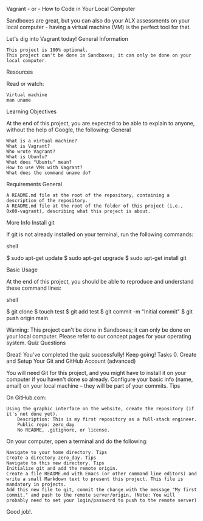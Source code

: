 Vagrant - or - How to Code in Your Local Computer

Sandboxes are great, but you can also do your ALX assessments on your local computer - having a virtual machine (VM) is the perfect tool for that.

Let's dig into Vagrant today!
General Information

    This project is 100% optional.
    This project can't be done in Sandboxes; it can only be done on your local computer.

Resources

Read or watch:

    Virtual machine
    man uname

Learning Objectives

At the end of this project, you are expected to be able to explain to anyone, without the help of Google, the following:
General

    What is a virtual machine?
    What is Vagrant?
    Who wrote Vagrant?
    What is Ubuntu?
    What does "Ubuntu" mean?
    How to use VMs with Vagrant?
    What does the command uname do?

Requirements
General

    A README.md file at the root of the repository, containing a description of the repository.
    A README.md file at the root of the folder of this project (i.e., 0x00-vagrant), describing what this project is about.

More Info
Install git

If git is not already installed on your terminal, run the following commands:

shell

$ sudo apt-get update
$ sudo apt-get upgrade
$ sudo apt-get install git

Basic Usage

At the end of this project, you should be able to reproduce and understand these command lines:

shell

$ git clone <repo>
$ touch test
$ git add test
$ git commit -m "Initial commit"
$ git push origin main

Warning: This project can't be done in Sandboxes; it can only be done on your local computer. Please refer to our concept pages for your operating system.
Quiz Questions

Great! You've completed the quiz successfully! Keep going!
Tasks
0. Create and Setup Your Git and GitHub Account (advanced)

You will need Git for this project, and you might have to install it on your computer if you haven't done so already.
Configure your basic info (name, email) on your local machine – they will be part of your commits. Tips

On GitHub.com:

    Using the graphic interface on the website, create the repository (if it's not done yet).
        Description: This is my first repository as a full-stack engineer.
        Public repo: zero_day
        No README, .gitignore, or license.

On your computer, open a terminal and do the following:

    Navigate to your home directory. Tips
    Create a directory zero_day. Tips
    Navigate to this new directory. Tips
    Initialize git and add the remote origin.
    Create a file README.md with Emacs (or other command line editors) and write a small Markdown text to present this project. This file is mandatory in projects.
    Add this new file to git, commit the change with the message "My first commit," and push to the remote server/origin. (Note: You will probably need to set your login/password to push to the remote server)

Good job!.
